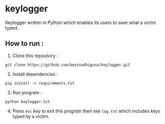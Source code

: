 # keylogger
Keylogger written in Python which enables its users to save what a victim typed.

## How to run :
1) Clone this repository :
```
git clone https://github.com/kevinadhiguna/keylogger.git
```
2) Install dependencies :
```
pip install -r requirements.txt
```
3) Run program :
```
python keylogger.txt
```
4) Press `esc` key to exit this program then see `log.txt` which includes keys typed by a victim.

